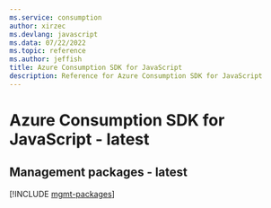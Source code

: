 ```yaml
---
ms.service: consumption
author: xirzec
ms.devlang: javascript
ms.data: 07/22/2022
ms.topic: reference
ms.author: jeffish
title: Azure Consumption SDK for JavaScript
description: Reference for Azure Consumption SDK for JavaScript
---
```

# Azure Consumption SDK for JavaScript - latest

## Management packages - latest
[!INCLUDE [mgmt-packages](consumption-mgmt-index.md)]